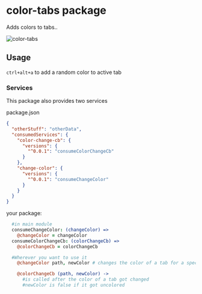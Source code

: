# color-tabs package

Adds colors to tabs..

![color-tabs](https://cloud.githubusercontent.com/assets/1881921/8267564/90525440-1767-11e5-96de-565e02a1cc67.png)


## Usage

`ctrl+alt+a` to add a random color to active tab

### Services

This package also provides two services

package.json
```json
{
  "otherStuff": "otherData",
  "consumedServices": {
    "color-change-cb": {
      "versions": {
        "^0.0.1": "consumeColorChangeCb"
      }
    },
    "change-color": {
      "versions": {
        "^0.0.1": "consumeChangeColor"
      }
    }
  }
}
```

your package:
```coffee
  #in main module
  consumeChangeColor: (changeColor) =>
    @changeColor = changeColor
  consumeColorChangeCb: (colorChangeCb) =>
    @colorChangeCb = colorChangeCb

  #Wherever you want to use it
    @changeColor path, newColor # changes the color of a tab for a specific filepath

    @colorChangeCb (path, newColor) ->
      #is called after the color of a tab got changed
      #newColor is false if it got uncolored


```
